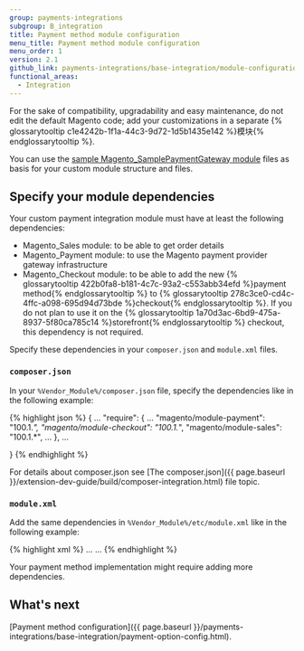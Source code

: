 ```yaml
---
group: payments-integrations
subgroup: B_integration
title: Payment method module configuration
menu_title: Payment method module configuration
menu_order: 1
version: 2.1
github_link: payments-integrations/base-integration/module-configuration.md
functional_areas:
  - Integration
---
```


For the sake of compatibility, upgradability and easy maintenance, do not edit the default Magento code; add your customizations in a separate {% glossarytooltip c1e4242b-1f1a-44c3-9d72-1d5b1435e142 %}模块{% endglossarytooltip %}.

You can use the [sample Magento_SamplePaymentGateway module](https://github.com/magento/magento2-samples/tree/master/sample-module-payment-gateway) files as basis for your custom module structure and files.

## Specify your module dependencies 

Your custom payment integration module must have at least the following dependencies:

- Magento_Sales module: to be able to get order details
- Magento_Payment module: to use the Magento payment provider gateway infrastructure
- Magento_Checkout module: to be able to add the new {% glossarytooltip 422b0fa8-b181-4c7c-93a2-c553abb34efd %}payment method{% endglossarytooltip %} to {% glossarytooltip 278c3ce0-cd4c-4ffc-a098-695d94d73bde %}checkout{% endglossarytooltip %}. If you do not plan to use it on the {% glossarytooltip 1a70d3ac-6bd9-475a-8937-5f80ca785c14 %}storefront{% endglossarytooltip %} checkout, this dependency is not required. 


Specify these dependencies in your `composer.json` and `module.xml` files. 

### `composer.json`

In your `%Vendor_Module%/composer.json` file, specify the dependencies like in the following example:

{% highlight json %}
{
    ...
    "require": {
        ...
        "magento/module-payment": "100.1.*",
        "magento/module-checkout": "100.1.*",
        "magento/module-sales": "100.1.*",
        ...
    },
    ...

}
{% endhighlight %}

For details about composer.json see [The composer.json]({{ page.baseurl }}/extension-dev-guide/build/composer-integration.html) file topic.

### `module.xml`

Add the same dependencies in `%Vendor_Module%/etc/module.xml` like in the following example:

{% highlight xml %}
<config xmlns:xsi="http://www.w3.org/2001/XMLSchema-instance" xsi:noNamespaceSchemaLocation="urn:magento:framework:Module/etc/module.xsd">
    <module name="Vendor_Module" setup_version="2.0.0">
        <sequence>
            ...
            <module name="Magento_Sales"/>
            <module name="Magento_Payment"/>
            <module name="Magento_Checkout"/>
            ...
        </sequence>
    </module>
</config>
{% endhighlight %}

Your payment method implementation might require adding more dependencies.

## What's next

[Payment method configuration]({{ page.baseurl }}/payments-integrations/base-integration/payment-option-config.html).


